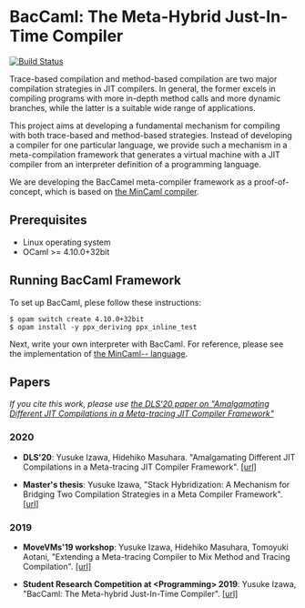 # BacCaml: The Meta-Hybrid Just-In-Time Compiler

[![Build Status](https://www.travis-ci.com/prg-titech/baccaml.svg?branch=develop)](https://www.travis-ci.com/prg-titech/baccaml)

Trace-based compilation and method-based compilation are two major compilation strategies in JIT compilers. In general, the former excels in compiling programs with more in-depth method calls and more dynamic branches, while the latter is a suitable wide range of applications.

This project aims at developing a fundamental mechanism for compiling with both trace-based and method-based strategies. Instead of developing a compiler for one particular language, we provide such a mechanism in a meta-compilation framework that generates a virtual machine with a JIT compiler from an interpreter definition of a programming language.

We are developing the BacCamel meta-compiler framework as a proof-of-concept, which is based on [the MinCaml compiler](https://github.com/esumii/min-caml).

## Prerequisites

- Linux operating system
- OCaml >= 4.10.0+32bit

## Running BacCaml Framework

To set up BacCaml, plese follow these instructions:

```shell
$ opam switch create 4.10.0+32bit
$ opam install -y ppx_deriving ppx_inline_test
```

Next, write your own interpreter with BacCaml. For reference, please see the implementation of [the MinCaml-- language](https://github.com/prg-titech/mincaml--).

## Papers

_If you cite this work, please use [the DLS'20 paper on "Amalgamating Different JIT Compilations in a Meta-tracing JIT Compiler Framework"](https://dl.acm.org/doi/10.1145/3426422.3426977)_

### 2020

- **DLS'20**: Yusuke Izawa, Hidehiko Masuhara. "Amalgamating Different JIT Compilations in a Meta-tracing JIT Compiler Framework". [[url]](https://arxiv.org/abs/2011.03516)

- **Master's thesis**: Yusuke Izawa, "Stack Hybridization: A Mechanism for Bridging Two Compilation Strategies in a Meta Compiler Framework". [[url]](https://3tty0n.github.io/baccaml-master-thesis.pdf)

### 2019

- **MoveVMs'19 workshop**: Yusuke Izawa, Hidehiko Masuhara, Tomoyuki Aotani, "Extending a Meta-tracing Compiler to Mix Method and Tracing Compilation". [[url]](https://3tty0n.github.io/baccaml-programming-morevms-2019.pdf)

- **Student Research Competition at &lt;Programming&gt; 2019**: Yusuke Izawa, "BacCaml: The Meta-hybrid Just-In-Time Compiler". [[url]](https://3tty0n.github.io/baccaml-programming-src-2019.pdf)
